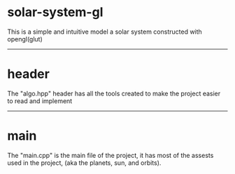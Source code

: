 # solar-system-gl
This is a simple and intuitive model a solar system constructed with opengl(glut)

-------------------------------------------------------------

# header
The "algo.hpp" header has all the tools created to make the project easier to read and implement

-------------------------------------------------------------

# main
The "main.cpp" is the main file of the project, it has most of the assests used in the project, (aka the planets, sun, and orbits).
